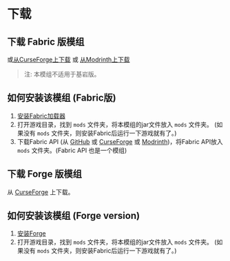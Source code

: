 # 下载

## 下载 Fabric 版模组

<ClientOnly>
<ModDownload
    github_repo="iPortalTeam/ImmersivePortalsMod"
    :locale_text="{download:'下载', preRelease:'预览版', publishTime:'发布时间'}"></ModDownload></ClientOnly>

或[从CurseForge上下载](https://www.curseforge.com/minecraft/mc-mods/immersive-portals-mod) 或 [从Modrinth上下载](https://modrinth.com/mod/immersiveportals)

> 注: 本模组不适用于基岩版。

## 如何安装该模组 (Fabric版)

1. [安装Fabric加载器](https://fabricmc.net/wiki/player:tutorials:install_mcl:windows)
2. 打开游戏目录，找到 `mods` 文件夹，将本模组的jar文件放入 `mods` 文件夹。 (如果没有 `mods` 文件夹，则安装Fabric后运行一下游戏就有了。)
3. 下载Fabric API (从 [GitHub](https://github.com/FabricMC/fabric/releases) 或 [CurseForge](https://www.curseforge.com/minecraft/mc-mods/fabric-api) 或 [Modrinth](https://modrinth.com/mod/fabric-api))，将Fabric API放入 `mods` 文件夹。(Fabric API 也是一个模组)

## 下载 Forge 版模组

从 [CurseForge](https://www.curseforge.com/minecraft/mc-mods/immersive-portals-for-forge) 上下载。

## 如何安装该模组 (Forge version)

1. [安装Forge](https://files.minecraftforge.net/net/minecraftforge/forge/)
2. 打开游戏目录，找到 `mods` 文件夹，将本模组的jar文件放入 `mods` 文件夹。 (如果没有 `mods` 文件夹，则安装Fabric后运行一下游戏就有了。)
